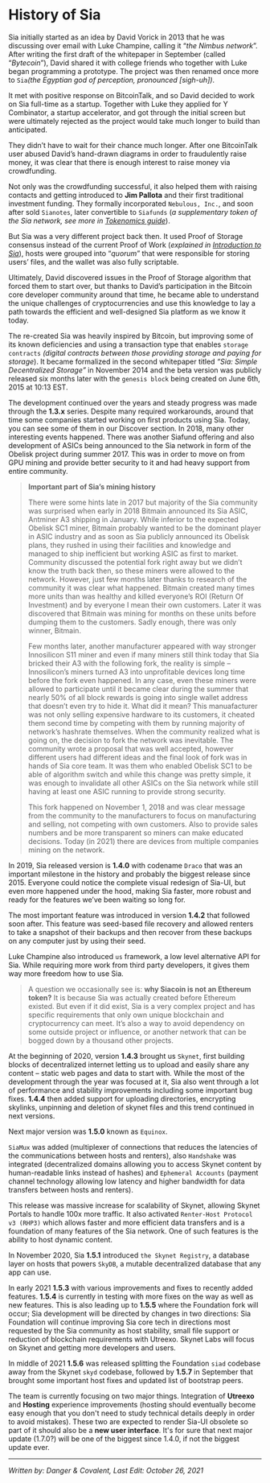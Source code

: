 # History of Sia
Sia initially started as an idea by David Vorick in 2013 that he was discussing over email with Luke Champine, calling it “*the Nimbus network*”. After writing the first draft of the whitepaper in September (called “*Bytecoin*”), David shared it with college friends who together with Luke began programming a prototype. The project was then renamed once more to `Sia`*(the Egyptian god of perception, pronounced [sigh-uh])*.

It met with positive response on BitcoinTalk, and so David decided to work on Sia full-time as a startup. Together with Luke they applied for Y Combinator, a startup accelerator, and got through the initial screen but were ultimately rejected as the project would take much longer to build than anticipated.

They didn’t have to wait for their chance much longer. After one BitcoinTalk user abused David’s hand-drawn diagrams in order to fraudulently raise money, it was clear that there is enough interest to raise money via crowdfunding.

Not only was the crowdfunding successful, it also helped them with raising contacts and getting introduced to **Jim Pallota** and their first traditional investment funding. They formally incorporated `Nebulous, Inc.`, and soon after sold `Sianotes`, later convertible to `Siafunds` (*a supplementary token of the Sia network, see more in [Tokenomics guide](/sia/tokenomics.html)*).


But Sia was a very different project back then. It used Proof of Storage consensus instead of the current Proof of Work (*explained in [Introduction to Sia](/sia/introduction.html)*), hosts were grouped into “*quorum*” that were responsible for storing users’ files, and the wallet was also fully scriptable.

Ultimately, David discovered issues in the Proof of Storage algorithm that forced them to start over, but thanks to David’s participation in the Bitcoin core developer community around that time, he became able to understand the unique challenges of cryptocurrencies and use this knowledge to lay a path towards the efficient and well-designed Sia platform as we know it today.

The re-created Sia was heavily inspired by Bitcoin, but improving some of its known deficiencies and using a transaction type that enables `storage contracts` *(digital contracts between those providing storage and paying for storage*). It became formalized in the second whitepaper titled *“Sia: Simple Decentralized Storage”* in November 2014 and the beta version was publicly released six months later with the `genesis block` being created on June 6th, 2015 at 10:13 EST.

The development continued over the years and steady progress was made through the **1.3.x** series. Despite many required workarounds, around that time some companies started working on first products using Sia. Today, you can see some of them in our Discover section. In 2018, many other interesting events happened. There was another Siafund offering and also development of ASICs being announced to the Sia network in form of the Obelisk project during summer 2017. This was in order to move on from GPU mining and provide better security to it and had heavy support from entire community.

>**Important part of Sia’s mining history**
>
>There were some hints late in 2017 but majority of the Sia community was surprised when early in 2018 Bitmain announced its Sia ASIC, Antminer A3 shipping in January. While inferior to the expected Obelisk SC1 miner, Bitmain probably wanted to be the dominant player in ASIC industry and as soon as Sia publicly announced its Obelisk plans, they rushed in using their facilities and knowledge and managed to ship inefficient but working ASIC as first to market. Community discussed the potential fork right away but we didn’t know the truth back then, so these miners were allowed to the network. However, just few months later thanks to research of the community it was clear what happened. Bitmain created many times more units than was healthy and killed everyone’s ROI (Return Of Investment) and by everyone I mean their own customers. Later it was discovered that Bitmain was mining for months on these units before dumping them to the customers. Sadly enough, there was only winner, Bitmain.
>
>Few months later, another manufacturer appeared with way stronger Innosilicon S11 miner and even if many miners still think today that Sia bricked their A3 with the following fork, the reality is simple – Innosilicon’s miners turned A3 into unprofitable devices long time before the fork even happened. In any case, even these miners were allowed to participate until it became clear during the summer that nearly 50% of all block rewards is going into single wallet address that doesn’t even try to hide it. What did it mean? This manuafacturer was not only selling expensive hardware to its customers, it cheated them second time by competing with them by running majority of network’s hashrate themselves. When the community realized what is going on, the decision to fork the network was inevitable. The community wrote a proposal that was well accepted, however different users had different ideas and the final look of fork was in hands of Sia core team. It was them who enabled Obelisk SC1 to be able of algorithm switch and while this change was pretty simple, it was enough to invalidate all other ASICs on the Sia network while still having at least one ASIC running to provide strong security.
>
>This fork happened on November 1, 2018 and was clear message from the community to the manufacturers to focus on manufacturing and selling, not competing with own customers. Also to provide sales numbers and be more transparent so miners can make educated decisions. Today (in 2021) there are devices from multiple companies mining on the network.

In 2019, Sia released version is **1.4.0** with codename `Draco` that was an important milestone in the history and probably the biggest release since 2015. Everyone could notice the complete visual redesign of Sia-UI, but even more happened under the hood, making Sia faster, more robust and ready for the features we’ve been waiting so long for.

The most important feature was introduced in version **1.4.2** that followed soon after. This feature was seed-based file recovery and allowed renters to take a snapshot of their backups and then recover from these backups on any computer just by using their seed.

Luke Champine also introduced `us` framework, a low level alternative API for Sia. While requiring more work from third party developers, it gives them way more freedom how to use Sia.

>A question we occasionally see is: **why Siacoin is not an Ethereum token?** It is because Sia was actually created before Ethereum existed. But even if it did exist, Sia is a very complex project and has specific requirements that only own unique blockchain and cryptocurrency can meet. It’s also a way to avoid dependency on some outside project or influence, or another network that can be bogged down by a thousand other projects.

At the beginning of 2020, version **1.4.3** brought us `Skynet`, first building blocks of decentralized internet letting us to upload and easily share any content – static web pages and data to start with. While the most of the development through the year was focused at it, Sia also went through a lot of performance and stability improvements including some important bug fixes. **1.4.4** then added support for uploading directories, encrypting skylinks, unpinning and deletion of skynet files and this trend continued in next versions.

Next major version was **1.5.0** known as `Equinox`.

`SiaMux` was added (multiplexer of connections that reduces the latencies of the communications between hosts and renters), also `Handshake` was integrated (decentralized domains allowing you to access Skynet content by human-readable links instead of hashes) and `Ephemeral Accounts` (payment channel technology allowing low latency and higher bandwidth for data transfers between hosts and renters).

This release was massive increase for scalability of Skynet, allowing Skynet Portals to handle 100x more traffic. It also activated `Renter-Host Protocol v3 (RHP3)` which allows faster and more efficient data transfers and is a foundation of many features of the Sia network. One of such features is the ability to host dynamic content.

In November 2020, Sia **1.5.1** introduced `the Skynet Registry`, a database layer on hosts that powers `SkyDB`, a mutable decentralized database that any app can use.

In early 2021 **1.5.3** with various improvements and fixes to recently added features. **1.5.4** is currently in testing with more fixes on the way as well as new features. This is also leading up to **1.5.5** where the Foundation fork will occur; Sia development will be directed by changes in two directions: Sia Foundation will continue improving Sia core tech in directions most requested by the Sia community as host stability, small file support or reduction of blockchain requirements with Utreexo. Skynet Labs will focus on Skynet and getting more developers and users.

In middle of 2021 **1.5.6** was released splitting the Foundation `siad` codebase away from the Skynet `skyd` codebase, followed by **1.5.7** in September that brought some important host fixes and updated list of bootstrap peers.

The team is currently focusing on two major things. Integration of **Utreexo** and **Hosting** experience improvements (hosting should eventually become easy enough that you don't need to study technical details deeply in order to avoid mistakes). These two are expected to render Sia-UI obsolete so part of it should also be a **new user interface**. It's for sure that next major update (1.7.0?) will be one of the biggest since 1.4.0, if not the biggest update ever.

---
*Written by: Danger & Covalent, Last Edit: October 26, 2021*
